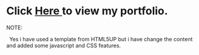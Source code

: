 <h1> Click <a target="_blank" rel="noopener noreferrer" href="https://emm18.github.io/"> Here </a> to view my portfolio. </h1>
<p>NOTE:</p>
<p>&nbsp; Yes i have used a template from HTML5UP but i have change the content and added some javascript and CSS features. </p>
